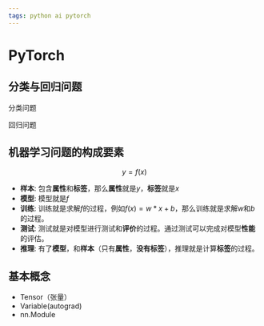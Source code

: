```yaml
---
tags: python ai pytorch
---
```


# PyTorch

## 分类与回归问题

分类问题

回归问题

## 机器学习问题的构成要素

$$
y = f(x)
$$

- **样本**: 包含**属性**和**标签**，那么**属性**就是$y$，**标签**就是$x$
- **模型**: 模型就是$f$
- **训练**: 训练就是求解$f$的过程，例如$f(x) = w * x + b$，那么训练就是求解$w$和$b$的过程。
- **测试**: 测试就是对模型进行测试和**评价**的过程。通过测试可以完成对模型**性能**的评估。
- **推理**: 有了**模型**，和**样本**（只有**属性**，**没有标签**），推理就是计算**标签**的过程。

## 基本概念

- Tensor（张量）
- Variable(autograd)
- nn.Module